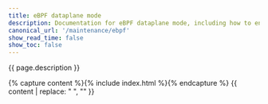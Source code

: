 ```yaml
---
title: eBPF dataplane mode
description: Documentation for eBPF dataplane mode, including how to enable eBPF dataplane mode. 
canonical_url: '/maintenance/ebpf'
show_read_time: false
show_toc: false
---
```


{{ page.description }}

{% capture content %}{% include index.html %}{% endcapture %}
{{ content | replace: "    ", "" }}

